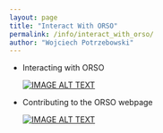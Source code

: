 ```yaml
---
layout: page
title: "Interact With ORSO"
permalink: /info/interact_with_orso/
author: "Wojciech Potrzebowski"
---
```

*   Interacting with ORSO

    [![IMAGE ALT TEXT](http://img.youtube.com/vi/a6CsZHRRptg/0.jpg)](http://www.youtube.com/watch?v=a6CsZHRRptg "Interacting with ORSO")
    
*   Contributing to the ORSO webpage

    [![IMAGE ALT TEXT](http://img.youtube.com/vi/rahs0AFs83o/0.jpg)](http://www.youtube.com/watch?v=rahs0AFs83o "Interacting with ORSO")
